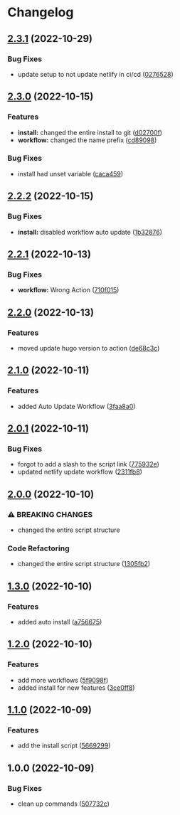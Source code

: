 # Changelog

## [2.3.1](https://github.com/ShoGinn/wowchemy-scripts/compare/v2.3.0...v2.3.1) (2022-10-29)


### Bug Fixes

* update setup to not update netlify in ci/cd ([0276528](https://github.com/ShoGinn/wowchemy-scripts/commit/0276528a11bf32793ba76f3067e2dd938fb4af05))

## [2.3.0](https://github.com/ShoGinn/wowchemy-scripts/compare/v2.2.2...v2.3.0) (2022-10-15)


### Features

* **install:** changed the entire install to git ([d02700f](https://github.com/ShoGinn/wowchemy-scripts/commit/d02700fc25ea703ce50d7aae6a73fc4be59826cb))
* **workflow:** changed the name prefix ([cd89098](https://github.com/ShoGinn/wowchemy-scripts/commit/cd890985f86f5f05d30530218b508cefb7831365))


### Bug Fixes

* install had unset variable ([caca459](https://github.com/ShoGinn/wowchemy-scripts/commit/caca4593dc5ca94dbf89ffc4d62e616ef1816ad4))

## [2.2.2](https://github.com/ShoGinn/wowchemy-scripts/compare/v2.2.1...v2.2.2) (2022-10-15)


### Bug Fixes

* **install:** disabled workflow auto update ([1b32876](https://github.com/ShoGinn/wowchemy-scripts/commit/1b328760f7b32f0c94c89e324c66b44099609ab8))

## [2.2.1](https://github.com/ShoGinn/wowchemy-scripts/compare/v2.2.0...v2.2.1) (2022-10-13)


### Bug Fixes

* **workflow:** Wrong Action ([710f015](https://github.com/ShoGinn/wowchemy-scripts/commit/710f015ec8afe9b747b665a298274233e44de34e))

## [2.2.0](https://github.com/ShoGinn/wowchemy-scripts/compare/v2.1.0...v2.2.0) (2022-10-13)


### Features

* moved update hugo version to action ([de68c3c](https://github.com/ShoGinn/wowchemy-scripts/commit/de68c3ceec1e011e05809758b49e3e7f7cb51798))

## [2.1.0](https://github.com/ShoGinn/wowchemy-scripts/compare/v2.0.1...v2.1.0) (2022-10-11)


### Features

* added Auto Update Workflow ([3faa8a0](https://github.com/ShoGinn/wowchemy-scripts/commit/3faa8a0125082ee51de619e58f103733acf20b45))

## [2.0.1](https://github.com/ShoGinn/wowchemy-scripts/compare/v2.0.0...v2.0.1) (2022-10-11)


### Bug Fixes

* forgot to add a slash to the script link ([775932e](https://github.com/ShoGinn/wowchemy-scripts/commit/775932eabf07f30ec840e29d4137e239d7ef6705))
* updated netlify update workflow ([2311fb8](https://github.com/ShoGinn/wowchemy-scripts/commit/2311fb81ed7879608c56f08d890098fdc74de51b))

## [2.0.0](https://github.com/ShoGinn/wowchemy-scripts/compare/v1.3.0...v2.0.0) (2022-10-10)


### ⚠ BREAKING CHANGES

* changed the entire script structure

### Code Refactoring

* changed the entire script structure ([1305fb2](https://github.com/ShoGinn/wowchemy-scripts/commit/1305fb2c52ac5e29ce4f6e7135f6c53f4432342c))

## [1.3.0](https://github.com/ShoGinn/wowchemy-scripts/compare/v1.2.0...v1.3.0) (2022-10-10)


### Features

* added auto install ([a756675](https://github.com/ShoGinn/wowchemy-scripts/commit/a7566755852942d4c8a04a700f348ae60b52f5b0))

## [1.2.0](https://github.com/ShoGinn/wowchemy-scripts/compare/v1.1.0...v1.2.0) (2022-10-10)


### Features

* add more workflows ([5f9098f](https://github.com/ShoGinn/wowchemy-scripts/commit/5f9098fcbd077ec6b01116c20e48e7f4ba5450e8))
* added install for new features ([3ce0ff8](https://github.com/ShoGinn/wowchemy-scripts/commit/3ce0ff8a8868c54d7327f948bff26594bc2708d6))

## [1.1.0](https://github.com/ShoGinn/wowchemy-scripts/compare/v1.0.0...v1.1.0) (2022-10-09)


### Features

* add the install script ([5669299](https://github.com/ShoGinn/wowchemy-scripts/commit/5669299532c5ea6b96a552d1bb90a001dfdee0fa))

## 1.0.0 (2022-10-09)


### Bug Fixes

* clean up commands ([507732c](https://github.com/ShoGinn/wowchemy-scripts/commit/507732c2b63909ddb93d78e273ce6364d0a13d38))
